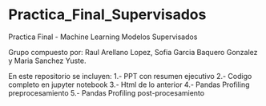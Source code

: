 # Practica_Final_Supervisados
Practica Final - Machine Learning Modelos Supervisados 

Grupo compuesto por: Raul Arellano Lopez, Sofia Garcia Baquero Gonzalez y Maria Sanchez Yuste.

En este repositorio se incluyen:
1.- PPT con resumen ejecutivo
2.- Codigo completo en jupyter notebook
3.- Html de lo anterior
4.- Pandas Profiling preprocesamiento
5.- Pandas Profiling post-procesamiento
